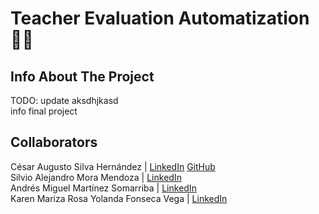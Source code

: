 # Teacher Evaluation Automatization 🧑‍🏫

## Info About The Project
TODO: update aksdhjkasd\
info final project

## Collaborators
César Augusto Silva Hernández | [LinkedIn](https://www.linkedin.com/in/cesar-silva-hernandez/) [GitHub](https://github.com/ces-silv)\
Silvio Alejandro Mora Mendoza | [LinkedIn](https://www.linkedin.com/in/silvio-mora-mendoza-518030315/)\
Andrés Miguel Martínez Somarriba | [LinkedIn](https://www.linkedin.com/in/andres-mms/)\
Karen Mariza Rosa Yolanda Fonseca Vega | [LinkedIn](https://www.linkedin.com/in/karen-fonseca-vega-971602322/)
